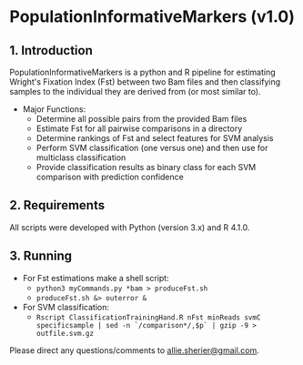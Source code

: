 # PopulationInformativeMarkers (v1.0)

## 1. Introduction
PopulationInformativeMarkers is a python and R pipeline for estimating Wright's Fixation Index (Fst) between two Bam files and then classifying samples to the individual they are derived from (or most similar to). 

  - Major Functions:
    - Determine all possible pairs from the provided Bam files
    - Estimate Fst for all pairwise comparisons in a directory
    - Determine rankings of Fst and select features for SVM analysis
    - Perform SVM classification (one versus one) and then use for multiclass classification
    - Provide classification results as binary class for each SVM comparison with prediction confidence
## 2. Requirements
All scripts were developed with Python (version 3.x) and R 4.1.0.

## 3. Running
  - For Fst estimations make a shell script:
    - ```python3 myCommands.py *bam > produceFst.sh```
    - ```produceFst.sh &> outerror &```
  - For SVM classification:
    -  ```Rscript ClassificationTrainingHand.R nFst minReads svmC specificsample | sed -n `/comparison*/,$p` | gzip -9 > outfile.svm.gz```

Please direct any questions/comments to allie.sherier@gmail.com.
